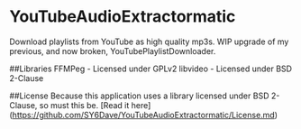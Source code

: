 # YouTubeAudioExtractormatic
Download playlists from YouTube as high quality mp3s. WIP upgrade of my previous, and now broken, YouTubePlaylistDownloader.

##Libraries
FFMPeg - Licensed under GPLv2
libvideo - Licensed under BSD 2-Clause

##License
Because this application uses a library licensed under BSD 2-Clause, so must this be. [Read it here] (https://github.com/SY6Dave/YouTubeAudioExtractormatic/License.md)
